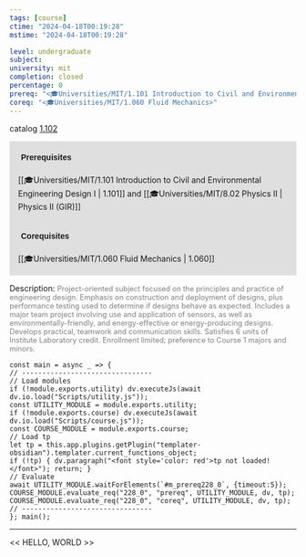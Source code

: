 ```yaml
---
tags: [course]
ctime: "2024-04-18T00:19:28"
mstime: "2024-04-18T00:19:28"

level: undergraduate
subject: 
university: mit
completion: closed
percentage: 0
prereq: "<🎓Universities/MIT/1.101 Introduction to Civil and Environmental Engineering Design I> and <🎓Universities/MIT/8.02 Physics II>"
coreq: "<🎓Universities/MIT/1.060 Fluid Mechanics>"
---
```


catalog [1.102](http://student.mit.edu/catalog/m1a.html#1.102)

<span style="display: block; padding: 15px; background-color: rgb(100, 100, 100, 0.2);"><font id="m_prereq228_0" style="display: block; font-family: Arial, sans-serif; font-weight: bold; padding: 5px">Prerequisites</font><br><span id="prereq228_0">[[🎓Universities/MIT/1.101 Introduction to Civil and Environmental Engineering Design I | 1.101]] and [[🎓Universities/MIT/8.02 Physics II | Physics II (GIR)]]</span></span>
<span style="display: block; padding: 15px; background-color: rgb(100, 100, 100, 0.2);"><font id="m_coreq228_0" style="display: block; font-family: Arial, sans-serif; font-weight: bold; padding: 5px">Corequisites</font><br><span id="coreq228_0">[[🎓Universities/MIT/1.060 Fluid Mechanics | 1.060]]</span></span>

<font style="">Description:</font>
<font style="color: grey; font-size: 0.8rem;">Project-oriented subject focused on the principles and practice of engineering design. Emphasis on construction and deployment of designs, plus performance testing used to determine if designs behave as expected. Includes a major team project involving use and application of sensors, as well as environmentally-friendly, and energy-effective or energy-producing designs. Develops practical, teamwork and communication skills. Satisfies 6 units of Institute Laboratory credit. Enrollment limited; preference to Course 1 majors and minors.</font>

```dataviewjs
const main = async _ => {
// --------------------------------
// Load modules
if (!module.exports.utility) dv.executeJs(await dv.io.load("Scripts/utility.js"));
const UTILITY_MODULE = module.exports.utility;
if (!module.exports.course) dv.executeJs(await dv.io.load("Scripts/course.js"));
const COURSE_MODULE = module.exports.course;
// Load tp
let tp = this.app.plugins.getPlugin("templater-obsidian").templater.current_functions_object;
if (!tp) { dv.paragraph("<font style='color: red'>tp not loaded!</font>"); return; }
// Evaluate
await UTILITY_MODULE.waitForElements(`#m_prereq228_0`, {timeout:5});
COURSE_MODULE.evaluate_req("228_0", "prereq", UTILITY_MODULE, dv, tp);
COURSE_MODULE.evaluate_req("228_0", "coreq", UTILITY_MODULE, dv, tp);
// --------------------------------
}; main();
```

---

<< HELLO, WORLD >>
